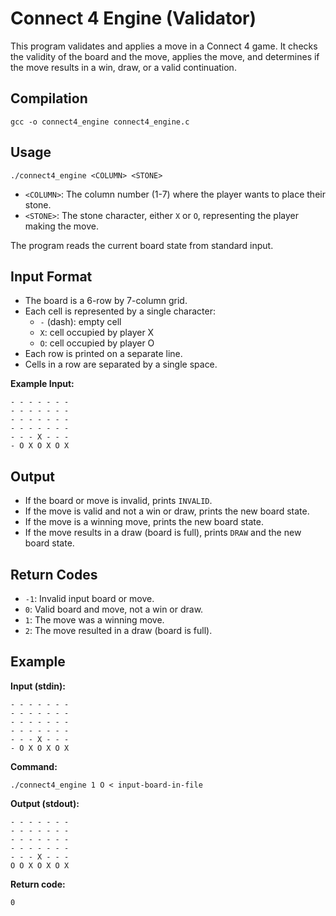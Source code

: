 # Connect 4 Engine (Validator)

This program validates and applies a move in a Connect 4 game. It checks the validity of the board and the move, applies the move, and determines if the move results in a win, draw, or a valid continuation.

## Compilation

```
gcc -o connect4_engine connect4_engine.c
```

## Usage

```
./connect4_engine <COLUMN> <STONE>
```
- `<COLUMN>`: The column number (1-7) where the player wants to place their stone.
- `<STONE>`: The stone character, either `X` or `O`, representing the player making the move.

The program reads the current board state from standard input.

## Input Format
- The board is a 6-row by 7-column grid.
- Each cell is represented by a single character:
  - `-` (dash): empty cell
  - `X`: cell occupied by player X
  - `O`: cell occupied by player O
- Each row is printed on a separate line.
- Cells in a row are separated by a single space.

**Example Input:**
```
- - - - - - -
- - - - - - -
- - - - - - -
- - - - - - -
- - - X - - -
- O X O X O X
```

## Output
- If the board or move is invalid, prints `INVALID`.
- If the move is valid and not a win or draw, prints the new board state.
- If the move is a winning move, prints the new board state.
- If the move results in a draw (board is full), prints `DRAW` and the new board state.

## Return Codes
- `-1`: Invalid input board or move.
- `0`: Valid board and move, not a win or draw.
- `1`: The move was a winning move.
- `2`: The move resulted in a draw (board is full).

## Example

**Input (stdin):**
```
- - - - - - -
- - - - - - -
- - - - - - -
- - - - - - -
- - - X - - -
- O X O X O X
```

**Command:**
```
./connect4_engine 1 O < input-board-in-file
```

**Output (stdout):**
```
- - - - - - -
- - - - - - -
- - - - - - -
- - - - - - -
- - - X - - -
O O X O X O X
```

**Return code:**
```
0
``` 
